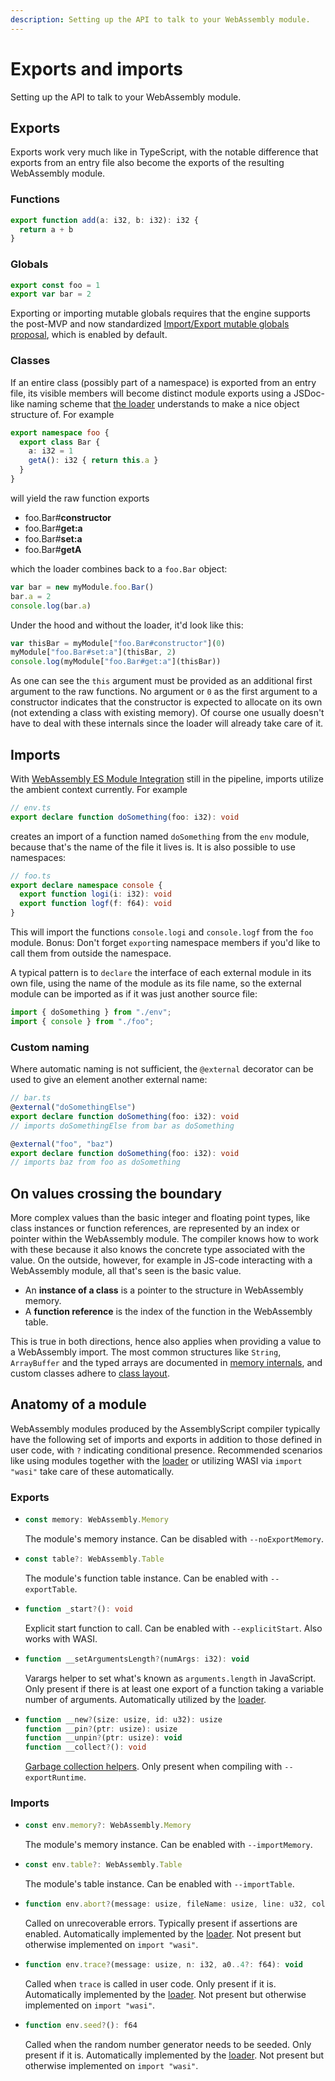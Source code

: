 ```yaml
---
description: Setting up the API to talk to your WebAssembly module.
---
```


# Exports and imports

Setting up the API to talk to your WebAssembly module.

## Exports

Exports work very much like in TypeScript, with the notable difference that exports from an entry file also become the exports of the resulting WebAssembly module.

### Functions

```ts
export function add(a: i32, b: i32): i32 {
  return a + b
}
```

### Globals

```ts
export const foo = 1
export var bar = 2
```

Exporting or importing mutable globals requires that the engine supports the post-MVP and now standardized [Import/Export mutable globals proposal](https://github.com/WebAssembly/mutable-global), which is enabled by default.

### Classes

If an entire class \(possibly part of a namespace\) is exported from an entry file, its visible members will become distinct module exports using a JSDoc-like naming scheme that [the loader](./loader.md) understands to make a nice object structure of. For example

```ts
export namespace foo {
  export class Bar {
    a: i32 = 1
    getA(): i32 { return this.a }
  }
}
```

will yield the raw function exports

* foo.Bar\#**constructor**
* foo.Bar\#**get:a**
* foo.Bar\#**set:a**
* foo.Bar\#**getA**

which the loader combines back to a `foo.Bar` object:

```js
var bar = new myModule.foo.Bar()
bar.a = 2
console.log(bar.a)
```

Under the hood and without the loader, it'd look like this:

```js
var thisBar = myModule["foo.Bar#constructor"](0)
myModule["foo.Bar#set:a"](thisBar, 2)
console.log(myModule["foo.Bar#get:a"](thisBar))
```

As one can see the `this` argument must be provided as an additional first argument to the raw functions. No argument or `0` as the first argument to a constructor indicates that the constructor is expected to allocate on its own \(not extending a class with existing memory\). Of course one usually doesn't have to deal with these internals since the loader will already take care of it.

## Imports

With [WebAssembly ES Module Integration](https://github.com/WebAssembly/esm-integration) still in the pipeline, imports utilize the ambient context currently. For example

```ts
// env.ts
export declare function doSomething(foo: i32): void
```

creates an import of a function named `doSomething` from the `env` module, because that's the name of the file it lives is. It is also possible to use namespaces:

```ts
// foo.ts
export declare namespace console {
  export function logi(i: i32): void
  export function logf(f: f64): void
}
```

This will import the functions `console.logi` and `console.logf` from the `foo` module. Bonus: Don't forget `export`ing namespace members if you'd like to call them from outside the namespace.

A typical pattern is to `declare` the interface of each external module in its own file, using the name of the module as its file name, so the external module can be imported as if it was just another source file:

```ts
import { doSomething } from "./env";
import { console } from "./foo";
```

### Custom naming

Where automatic naming is not sufficient, the `@external` decorator can be used to give an element another external name:

```ts
// bar.ts
@external("doSomethingElse")
export declare function doSomething(foo: i32): void
// imports doSomethingElse from bar as doSomething

@external("foo", "baz")
export declare function doSomething(foo: i32): void
// imports baz from foo as doSomething
```

## On values crossing the boundary

More complex values than the basic integer and floating point types, like class instances or function references, are represented by an index or pointer within the WebAssembly module. The compiler knows how to work with these because it also knows the concrete type associated with the value. On the outside, however, for example in JS-code interacting with a WebAssembly module, all that's seen is the basic value.

* An **instance of a class** is a pointer to the structure in WebAssembly memory.
* A **function reference** is the index of the function in the WebAssembly table.

This is true in both directions, hence also applies when providing a value to a WebAssembly import. The most common structures like `String`, `ArrayBuffer` and the typed arrays are documented in [memory internals](./memory.md#internals), and custom classes adhere to [class layout](./interoperability.md#class-layout).

## Anatomy of a module

WebAssembly modules produced by the AssemblyScript compiler typically have the following set of imports and exports in addition to those defined in user code, with `?` indicating conditional presence. Recommended scenarios like using modules together with the [loader](./loader.md) or utilizing WASI via `import "wasi"` take care of these automatically.

### Exports

* ```ts
  const memory: WebAssembly.Memory
  ```
  The module's memory instance. Can be disabled with `--noExportMemory`.

* ```ts
  const table?: WebAssembly.Table
  ```
  The module's function table instance. Can be enabled with `--exportTable`.

* ```ts
  function _start?(): void
  ```
  Explicit start function to call. Can be enabled with `--explicitStart`. Also works with WASI.

* ```ts
  function __setArgumentsLength?(numArgs: i32): void
  ```
  Varargs helper to set what's known as `arguments.length` in JavaScript. Only present if there is at least one export of a function taking a variable number of arguments. Automatically utilized by the [loader](./loader.md).

* ```ts
  function __new?(size: usize, id: u32): usize
  function __pin?(ptr: usize): usize
  function __unpin?(ptr: usize): void
  function __collect?(): void
  ```
  [Garbage collection helpers](./garbage-collection.md). Only present when compiling with `--exportRuntime`.

### Imports

* ```ts
  const env.memory?: WebAssembly.Memory
  ```
  The module's memory instance. Can be enabled with `--importMemory`.

* ```ts
  const env.table?: WebAssembly.Table
  ```
  The module's table instance. Can be enabled with `--importTable`.

* ```ts
  function env.abort?(message: usize, fileName: usize, line: u32, column: u32): void
  ```
  Called on unrecoverable errors. Typically present if assertions are enabled. Automatically implemented by the [loader](./loader.md). Not present but otherwise implemented on `import "wasi"`.

* ```ts
  function env.trace?(message: usize, n: i32, a0..4?: f64): void
  ```
  Called when `trace` is called in user code. Only present if it is. Automatically implemented by the [loader](./loader.md). Not present but otherwise implemented on `import "wasi"`.

* ```ts
  function env.seed?(): f64
  ```
  Called when the random number generator needs to be seeded. Only present if it is. Automatically implemented by the [loader](./loader.md). Not present but otherwise implemented on `import "wasi"`.
